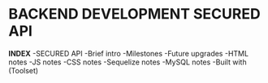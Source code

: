 # BACKEND DEVELOPMENT SECURED API

**INDEX**
-SECURED API
    -Brief intro
    -Milestones
    -Future upgrades
    -HTML notes
    -JS notes
    -CSS notes
    -Sequelize notes
    -MySQL notes
    -Built with (Toolset)